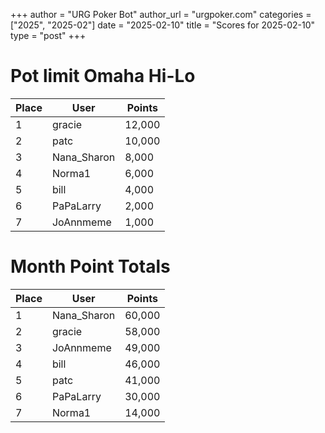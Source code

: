 +++
author = "URG Poker Bot"
author_url = "urgpoker.com"
categories = ["2025", "2025-02"]
date = "2025-02-10"
title = "Scores for 2025-02-10"
type = "post"
+++
# Pot limit Omaha Hi-Lo

| Place | User | Points |
|-------|------|--------|
| 1 | gracie | 12,000 |
| 2 | patc | 10,000 |
| 3 | Nana_Sharon | 8,000 |
| 4 | Norma1 | 6,000 |
| 5 | bill | 4,000 |
| 6 | PaPaLarry | 2,000 |
| 7 | JoAnnmeme | 1,000 |

# Month Point Totals

| Place | User | Points |
|-------|------|--------|
| 1 | Nana_Sharon | 60,000 |
| 2 | gracie | 58,000 |
| 3 | JoAnnmeme | 49,000 |
| 4 | bill | 46,000 |
| 5 | patc | 41,000 |
| 6 | PaPaLarry | 30,000 |
| 7 | Norma1 | 14,000 |
